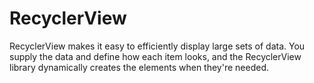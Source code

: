 # RecyclerView
RecyclerView makes it easy to efficiently display large sets of data. You supply the data and define how each item looks, and the RecyclerView library dynamically creates the elements when they're needed.

